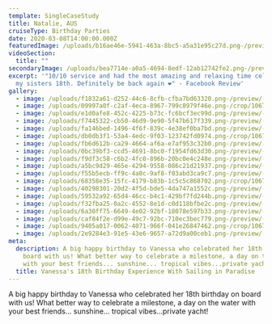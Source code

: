 ```yaml
---
template: SingleCaseStudy
title: Natalie, AUS
cruiseType: Birthday Parties
date: 2020-03-08T14:00:00.000Z
featuredImage: /uploads/b16ae46e-5941-463a-8bc5-a5a31e95c27d.png-/preview/-/enhance/41/
videoSection:
  title: ""
secondaryImage: /uploads/bea7714e-a0a5-4694-8edf-12ab12742fe2.png-/preview/-/enhance/40/
excerpt: '"10/10 service and had the most amazing and relaxing time celebrating
  my sisters 18th. Definitely be back again ❤️" - Facebook Review'
gallery:
  - image: /uploads/f1832a61-d252-44c6-8cfb-cfba7bd63320.png-/preview/-/enhance/50/
  - image: /uploads/09997a0f-c2af-4eca-8967-799c8979f46e.png-/crop/1067x1414/0,186/-/preview/-/enhance/50/
  - image: /uploads/e1d0afe8-452c-4225-b73c-fc6bcf3ec99d.png-/preview/-/enhance/50/
  - image: /uploads/f7445322-cb50-46d9-9e90-5f47b617f339.png-/preview/-/enhance/50/
  - image: /uploads/fa146bed-1496-4f6f-839c-4e38ef0ba7bd.png-/preview/-/enhance/50/
  - image: /uploads/db0db3f1-53a4-4edc-9f03-123742fd0974.png-/crop/1067x1365/0,235/-/preview/-/enhance/50/
  - image: /uploads/fb6d612b-ca29-4664-af6a-e7af953c32b0.png-/preview/-/enhance/27/
  - image: /uploads/0bc39bf3-ccd5-4691-8bc0-f1954fd63d30.png-/preview/-/enhance/50/
  - image: /uploads/f9df3c58-c6b2-4fc0-896b-20bc0e4c248e.png-/preview/-/enhance/50/
  - image: /uploads/a5bc9d29-465e-4294-9558-086c21d21937.png-/preview/-/enhance/50/
  - image: /uploads/f55b5ecb-ff9c-4a0c-9af8-f03abd3ca9c7.png-/preview/-/enhance/41/
  - image: /uploads/68358e35-15fc-4179-b83b-1c5c5c868702.png-/crop/1067x1282/0,318/-/preview/-/enhance/50/
  - image: /uploads/40298301-20d2-4f5d-bde5-4da747a1552c.png-/preview/-/enhance/50/
  - image: /uploads/59532a92-65d4-46cc-b4c1-429bf7fd244b.png-/preview/-/enhance/50/
  - image: /uploads/f32fba25-0a2c-4552-8e1d-c0d118bfbe2c.png-/preview/-/enhance/50/
  - image: /uploads/6a30ff75-6649-4e02-92bf-18078e597b33.png-/preview/-/enhance/50/
  - image: /uploads/caf84f2e-d99e-49c7-92bc-710ec3bec779.png-/preview/-/enhance/50/
  - image: /uploads/9405a017-0062-4071-966f-041e26847462.png-/crop/1067x1031/0,569/-/preview/-/enhance/50/
  - image: /uploads/2e9284e3-91e5-43e6-9657-a72d9a00ceb1.png-/preview/-/enhance/50/
meta:
  description: A big happy birthday to Vanessa who celebrated her 18th birthday on
    board with us! What better way to celebrate a milestone, a day on the water
    with your best friends... sunshine... tropical vibes...private yacht!
  title: Vanessa's 18th Birthday Experience With Sailing in Paradise
---
```

A big happy birthday to Vanessa who celebrated her 18th birthday on board with us! What better way to celebrate a milestone, a day on the water with your best friends... sunshine... tropical vibes...private yacht!